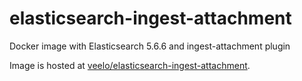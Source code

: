 # elasticsearch-ingest-attachment

Docker image with Elasticsearch 5.6.6 and ingest-attachment plugin

Image is hosted at
[veelo/elasticsearch-ingest-attachment](https://hub.docker.com/r/veelo/elasticsearch-ingest-attachment/).
